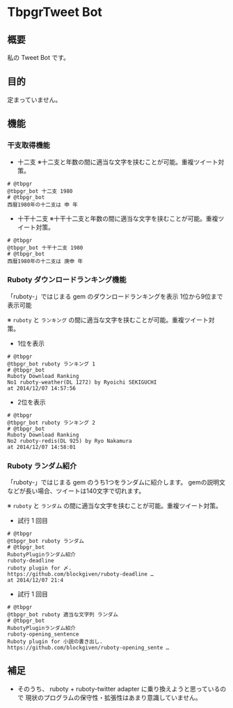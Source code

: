 # TbpgrTweet Bot
## 概要
私の Tweet Bot です。

## 目的
定まっていません。

## 機能
### 干支取得機能
* 十二支
※十二支と年数の間に適当な文字を挟むことが可能。重複ツイート対策。

~~~
# @tbpgr
@tbpgr_bot 十二支 1980
# @tbpgr_bot
西暦1980年の十二支は 申 年
~~~

* 十干十二支
※十干十二支と年数の間に適当な文字を挟むことが可能。重複ツイート対策。

~~~
# @tbpgr
@tbpgr_bot 十干十二支 1980
# @tbpgr_bot
西暦1980年の十二支は 庚申 年
~~~

### Ruboty ダウンロードランキング機能
「ruboty-」ではじまる gem のダウンロードランキングを表示
1位から9位まで表示可能

※ `ruboty` と `ランキング` の間に適当な文字を挟むことが可能。重複ツイート対策。

* 1位を表示

~~~
# @tbpgr
@tbpgr_bot ruboty ランキング 1
# @tbpgr_bot
Ruboty Download Ranking
No1 ruboty-weather(DL 1272) by Ryoichi SEKIGUCHI
at 2014/12/07 14:57:56
~~~

* 2位を表示

~~~
# @tbpgr
@tbpgr_bot ruboty ランキング 2
# @tbpgr_bot
Ruboty Download Ranking
No2 ruboty-redis(DL 925) by Ryo Nakamura
at 2014/12/07 14:58:01
~~~

### Ruboty ランダム紹介
「ruboty-」ではじまる gem のうち1つをランダムに紹介します。
gemの説明文などが長い場合、ツイートは140文字で切れます。

※ `ruboty` と `ランダム` の間に適当な文字を挟むことが可能。重複ツイート対策。

* 試行 1 回目

~~~
# @tbpgr
@tbpgr_bot ruboty ランダム
# @tbpgr_bot
RubotyPluginランダム紹介
ruboty-deadline
ruboty plugin for 〆.
https://github.com/blockgiven/ruboty-deadline …
at 2014/12/07 21:4
~~~

* 試行 1 回目

~~~
# @tbpgr
@tbpgr_bot ruboty 適当な文字列 ランダム
# @tbpgr_bot
RubotyPluginランダム紹介
ruboty-opening_sentence
Ruboty plugin for 小説の書き出し.
https://github.com/blockgiven/ruboty-opening_sente …
~~~

## 補足
* そのうち、 ruboty + ruboty-twitter adapter に乗り換えようと思っているので
  現状のプログラムの保守性・拡張性はあまり意識していません。
